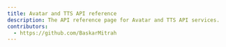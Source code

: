 ```yaml
---
title: Avatar and TTS API reference
description: The API reference page for Avatar and TTS API services.
contributors:
  - https://github.com/BaskarMitrah
---
```


<RedoclyAPIBlock src="https://developer.adobe.com/audio-video-firefly-services/openapi/ttsapi.json" />
